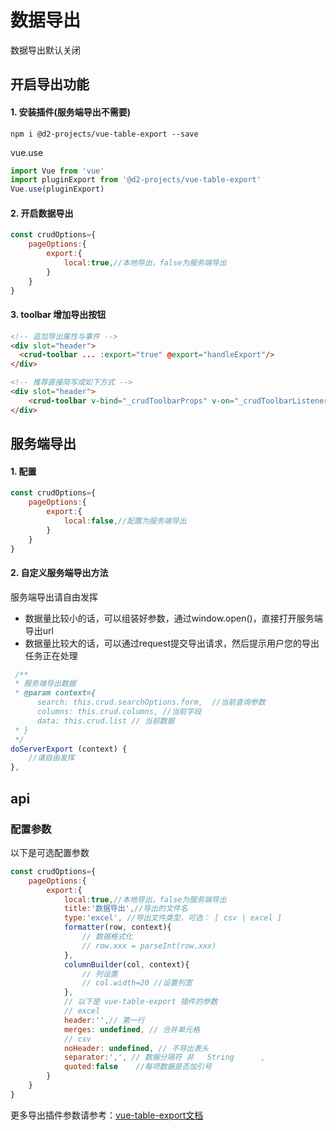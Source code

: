 # 数据导出
数据导出默认关闭

## 开启导出功能
#### 1. 安装插件(服务端导出不需要)
```
npm i @d2-projects/vue-table-export --save
```
vue.use
```js
import Vue from 'vue'
import pluginExport from '@d2-projects/vue-table-export'
Vue.use(pluginExport)
```
#### 2. 开启数据导出
```js
const crudOptions={
    pageOptions:{
        export:{
            local:true,//本地导出，false为服务端导出
        }
    }
}
```

#### 3. toolbar 增加导出按钮
```html
<!-- 追加导出属性与事件 -->
<div slot="header">
  <crud-toolbar ... :export="true" @export="handleExport"/>
</div>

<!-- 推荐直接简写成如下方式 -->
<div slot="header">
    <crud-toolbar v-bind="_crudToolbarProps" v-on="_crudToolbarListeners"/>
</div>

```


## 服务端导出

#### 1. 配置
```js
const crudOptions={
    pageOptions:{
        export:{
            local:false,//配置为服务端导出
        }
    }
}
```

#### 2. 自定义服务端导出方法
 服务端导出请自由发挥    
 * 数据量比较小的话，可以组装好参数，通过window.open()，直接打开服务端导出url
 * 数据量比较大的话，可以通过request提交导出请求，然后提示用户您的导出任务正在处理
```js
 /**
 * 服务端导出数据
 * @param context={
      search: this.crud.searchOptions.form,  //当前查询参数
      columns: this.crud.columns, //当前字段
      data: this.crud.list // 当前数据
 * }
 */
doServerExport (context) {
    //请自由发挥
},
```

## api
###  配置参数
以下是可选配置参数
```js
const crudOptions={
    pageOptions:{
        export:{
            local:true,//本地导出，false为服务端导出
            title:'数据导出',//导出的文件名
            type:'excel', //导出文件类型，可选： [ csv | excel ]
            formatter(row, context){
                // 数据格式化
                // row.xxx = parseInt(row.xxx)
            },
            columnBuilder(col, context){
                // 列设置
                // col.width=20 //设置列宽
            },
            // 以下是 vue-table-export 插件的参数
            // excel
            header:'',// 第一行
            merges: undefined, // 合并单元格
            // csv
            noHeader: undefined, // 不导出表头
	        separator:',', // 数据分隔符	非	String		,
            quoted:false	//每项数据是否加引号
        }
    }
}
```
更多导出插件参数请参考：[vue-table-export文档](https://d2.pub/zh/doc/d2-admin/plugin/data-export.html#表格导出)

